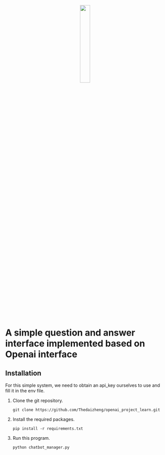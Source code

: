 <p align="center">
  <img src="assets/logo.svg" style="width: 25%; height: auto;">
</p>

# A simple question and answer interface implemented based on Openai interface

## Installation
For this simple system, we need to obtain an api_key ourselves to use and fill it in the env file.
1. Clone the git repository.
    ```shell
    git clone https://github.com/Thedaizheng/openai_project_learn.git
    ```
   
2. Install the required packages.
   ```shell
   pip install -r requirements.txt
   ```
3. Run this program.
   ```shell
   python chatbot_manager.py
   ```
